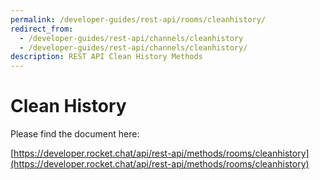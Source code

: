 ```yaml
---
permalink: /developer-guides/rest-api/rooms/cleanhistory/
redirect_from:
  - /developer-guides/rest-api/channels/cleanhistory
  - /developer-guides/rest-api/channels/cleanhistory/
description: REST API Clean History Methods
---
```


# Clean History

Please find the document here: 

[https://developer.rocket.chat/api/rest-api/methods/rooms/cleanhistory](https://developer.rocket.chat/api/rest-api/methods/rooms/cleanhistory)

